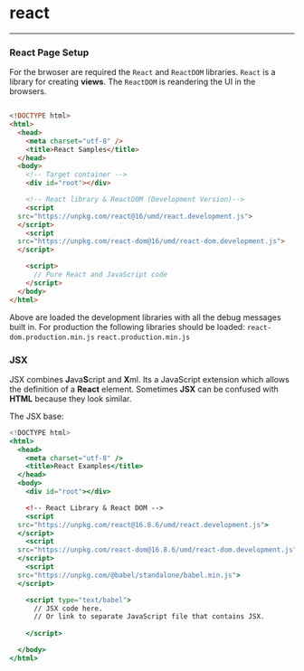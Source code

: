 # react
---

### React Page Setup
For the brwoser are required the `React` and `ReactDOM` libraries. `React` is a library for creating **views**. The `ReactDOM` is reandering the UI in the browsers.

```html

<!DOCTYPE html>
<html>
  <head>
    <meta charset="utf-8" />
    <title>React Samples</title>
  </head>
  <body>
    <!-- Target container -->
    <div id="root"></div>

    <!-- React library & ReactDOM (Development Version)-->
    <script
  src="https://unpkg.com/react@16/umd/react.development.js">
  </script>
    <script
  src="https://unpkg.com/react-dom@16/umd/react-dom.development.js">
  </script>

    <script>
      // Pure React and JavaScript code
    </script>
  </body>
</html>

```

Above are loaded the development libraries with all the debug messages built in. For production the following libraries should be loaded:
`react-dom.production.min.js`
`react.production.min.js`

### JSX 

JSX combines **J**ava**S**cript and **X**ml. Its a JavaScript extension which allows the definition of a **React** element. Sometimes **JSX** can be confused with **HTML** because they look similar.

The JSX base:

```jsx
<!DOCTYPE html>
<html>
  <head>
    <meta charset="utf-8" />
    <title>React Examples</title>
  </head>
  <body>
    <div id="root"></div>

    <!-- React Library & React DOM -->
    <script
  src="https://unpkg.com/react@16.8.6/umd/react.development.js">
  </script>
    <script
  src="https://unpkg.com/react-dom@16.8.6/umd/react-dom.development.js">
  </script>
    <script
  src="https://unpkg.com/@babel/standalone/babel.min.js">
  </script>

    <script type="text/babel">
      // JSX code here. 
      // Or link to separate JavaScript file that contains JSX.
      
    </script>

  </body>
</html>
```


